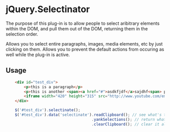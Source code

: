 # jQuery.Selectinator

The purpose of this plug-in is to allow people to select aribitrary elements
within the DOM, and pull them out of the DOM, returning them in the selection
order.

Allows you to select entire paragraphs, images, media elements, etc by just
clicking on them. Allows you to prevent the default actions from occuring as well
while the plug-in is active.

## Usage
```html
    <div id="test_div">
        <p>this is a paragraph</p>
        <p>this is another <span><a href="#">asdkfjdf</a>sajdhf<span> paragraph</p>
        <iframe width="420" height="315" src="http://www.youtube.com/embed/PLt2gM52wF8" frameborder="0" allowfullscreen></iframe>
    </div>
```
```javascript
    $('#test_div').selectinate();
    $('#test_div').data('selectinate').readClipboard(); // see what's there
                                      .yankSelections(); // return what's there and pull the elements from the DOM
                                      .clearClipboard(); // clear it all and start over
```